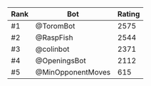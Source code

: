 Rank|Bot|Rating
---|---|---
#1|@ToromBot|2575
#2|@RaspFish|2544
#3|@colinbot|2371
#4|@OpeningsBot|2112
#5|@MinOpponentMoves|615
